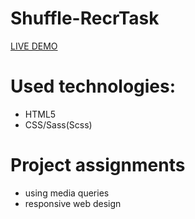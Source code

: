 # Shuffle-RecrTask

[LIVE DEMO](https://jewgienijd.github.io/Shuffle-RecrTask/)

# Used technologies:
- HTML5
- CSS/Sass(Scss)

# Project assignments
- using media queries
- responsive web design
